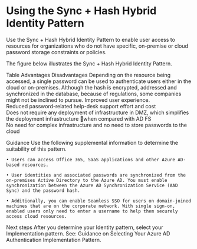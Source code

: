 # Using the Sync + Hash Hybrid Identity Pattern

Use the Sync + Hash Hybrid Identity Pattern to enable user access to resources for organizations who do not have specific, on-premise or cloud password storage constraints or policies. 

The figure below illustrates the Sync + Hash Hybrid Identity Pattern.

<insert fig here>

Table
Advantages	Disadvantages
Depending on the resource being accessed, a single password can be used to authenticate users either in the cloud or on-premises.	Although the hash is encrypted, addressed and synchronized in the database, because of regulations, some companies might not be inclined to pursue.
Improved user experience.	
Reduced password-related help-desk support effort and cost	
Does not require any deployment of infrastructure in DMZ, which simplifies the deployment infrastructure when compared with AD FS	
No need for complex infrastructure and no need to store passwords to the cloud	



Guidance
Use the following supplemental information to determine the suitability of this pattern.

	• Users can access Office 365, SaaS applications and other Azure AD-based resources.

	• User identities and associated passwords are synchronized from the on-premises Active Directory to the Azure AD. You must enable synchronization between the Azure AD Synchronization Service (AAD Sync) and the password hash.
	
	• Additionally, you can enable Seamless SSO for users on domain-joined machines that are on the corporate network. With single sign-on, enabled users only need to enter a username to help them securely access cloud resources.



Next steps
After you determine your Identity pattern, select your Implementation pattern. See: Guidance on Selecting Your Azure AD Authentication Implementation Pattern.


